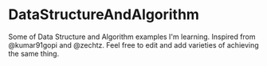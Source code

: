 # DataStructureAndAlgorithm
Some of Data Structure and Algorithm examples I'm learning. Inspired from @kumar91gopi and @zechtz. 
Feel free to edit and add varieties of achieving the same thing. 

